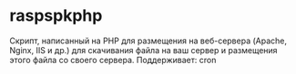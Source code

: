 # raspspkphp
Скрипт, написанный на PHP для размещения на веб-сервера (Apache, Nginx, IIS и др.) для скачивания файла
на ваш сервер и размещения этого файла со своего сервера.
Поддерживает: cron
